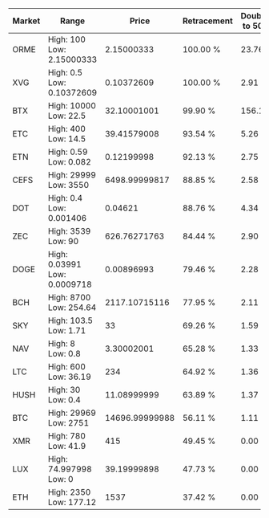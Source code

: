 | Market | Range | Price| Retracement | Doubles to 50% |
| --- | --- | --- | --- | --- |
| ORME | High: 100<br />Low: 2.15000333 | 2.15000333 | 100.00 % | 23.76 |
| XVG | High: 0.5<br />Low: 0.10372609 | 0.10372609 | 100.00 % | 2.91 |
| BTX | High: 10000<br />Low: 22.5 | 32.10001001 | 99.90 % | 156.11 |
| ETC | High: 400<br />Low: 14.5 | 39.41579008 | 93.54 % | 5.26 |
| ETN | High: 0.59<br />Low: 0.082 | 0.12199998 | 92.13 % | 2.75 |
| CEFS | High: 29999<br />Low: 3550 | 6498.99999817 | 88.85 % | 2.58 |
| DOT | High: 0.4<br />Low: 0.001406 | 0.04621 | 88.76 % | 4.34 |
| ZEC | High: 3539<br />Low: 90 | 626.76271763 | 84.44 % | 2.90 |
| DOGE | High: 0.03991<br />Low: 0.0009718 | 0.00896993 | 79.46 % | 2.28 |
| BCH | High: 8700<br />Low: 254.64 | 2117.10715116 | 77.95 % | 2.11 |
| SKY | High: 103.5<br />Low: 1.71 | 33 | 69.26 % | 1.59 |
| NAV | High: 8<br />Low: 0.8 | 3.30002001 | 65.28 % | 1.33 |
| LTC | High: 600<br />Low: 36.19 | 234 | 64.92 % | 1.36 |
| HUSH | High: 30<br />Low: 0.4 | 11.08999999 | 63.89 % | 1.37 |
| BTC | High: 29969<br />Low: 2751 | 14696.99999988 | 56.11 % | 1.11 |
| XMR | High: 780<br />Low: 41.9 | 415 | 49.45 % | 0.00 |
| LUX | High: 74.997998<br />Low: 0 | 39.19999898 | 47.73 % | 0.00 |
| ETH | High: 2350<br />Low: 177.12 | 1537 | 37.42 % | 0.00 |
